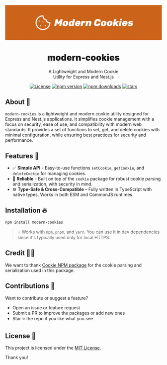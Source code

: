 <div align="center">
<img src="https://github.com/WolfieLeader/npm/blob/main/assets/modern-cookies-banner.svg" align="center" alt="banner" />

<h1 align="center" style="font-weight:900;">modern-cookies</h1>

<p align="center">
  A Lightweight and Modern Cookie<br/>
  Utility for Express and Nest.js
</p>

<a href="https://opensource.org/licenses/MIT" rel="nofollow"><img src="https://img.shields.io/github/license/WolfieLeader/npm?color=DC343B" alt="License"></a>
<a href="https://www.npmjs.com/package/modern-cookies" rel="nofollow"><img src="https://img.shields.io/npm/v/modern-cookies?color=0078D4" alt="npm version"></a>
<a href="https://www.npmjs.com/package/modern-cookies" rel="nofollow"><img src="https://img.shields.io/npm/dy/modern-cookies.svg?color=03C03C" alt="npm downloads"></a>
<a href="https://github.com/WolfieLeader/npm" rel="nofollow"><img src="https://img.shields.io/github/stars/WolfieLeader/npm" alt="stars"></a>

</div>

## About 📖

`modern-cookies` is a lightweight and modern cookie utility designed for Express and Nest.js applications. It simplifies cookie management with a focus on security, ease of use, and compatibility with modern web standards.
It provides a set of functions to set, get, and delete cookies with minimal configuration, while ensuring best practices for security and performance.

## Features 🌟

- ✅ **Simple API** - Easy-to-use functions `setCookie`, `getCookie`, and `deleteCookie` for managing cookies.
- 🔨 **Reliable** - Built on top of the `cookie` package for robust cookie parsing and serialization, with security in mind.
- ⚙️ **Type-Safe & Cross-Compatible** – Fully written in TypeScript with native types. Works in both ESM and CommonJS runtimes.

## Installation 🔥

```bash
npm install modern-cookies
```

> 💡 Works with `npm`, `pnpm`, and `yarn`. You can use it in dev dependencies since it's typically used only for local HTTPS.

## Credit 💪🏽

We want to thank [Cookie NPM package](https://www.npmjs.com/package/cookie) for the cookie parsing and serialization used in this package.

## Contributions 🤝

Want to contribute or suggest a feature?

- Open an issue or feature request
- Submit a PR to improve the packages or add new ones
- Star ⭐ the repo if you like what you see

## License 📜

This project is licensed under the [MIT License](https://opensource.org/licenses/MIT).

Thank you!
